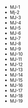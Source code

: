 - MJ-1
- Mj-2
- MJ-3
- MJ-4
- MJ-5
- MJ-6
- MJ-7
- MJ-8
- MJ-9
- MJ-10
- MJ-11
- MJ-12
- MJ-13
- MJ-14
- MJ-15
- MJ-16
- MJ-17
- MJ-18
- MJ-19
